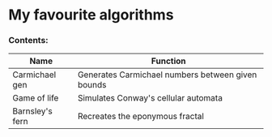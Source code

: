 # My favourite algorithms

### Contents:
|Name | Function |
| ----------------- | ----------------------------------- |
| Carmichael gen | Generates Carmichael numbers between given bounds |
| Game of life | Simulates Conway's cellular automata |
| Barnsley's fern | Recreates the eponymous fractal |
